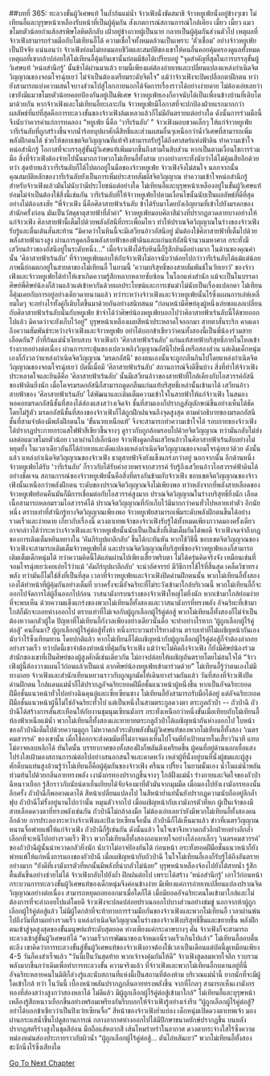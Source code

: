 ##บทที่ 365: ทะลวงขั้นผู้วิเศษแท้
ในถ้ำก้นแม่น้ำ
จ้าวเฟิงนั่งขัดสมาธิ จ้าวหยูเฟ่ยนั่งอยู่ข้างๆเขา
โม่เทียนอี้และบุรุษหน้าเหลืองรับหน้าที่เป็นผู้คุ้มกัน สังเกตการณ์สถานการณ์ใกล้เคียง
เมี้ยว เมี้ยว
แมวขโมยตัวน้อยกำแส้อสรพิษโลหิตลึกลับ เฝ้าอยู่ข้างกายผู้เป็นนาย กลายเป็นผู้คุ้มกันส่วนตัวไป
เหตุผลที่จ้าวเฟิงสามารถร่วมมือกับโม่เทียนอี้ได้ ความเชื่อใจทั้งหมดล้วนเป็นเพราะ ‘ตัวเชื่อม’ อย่างจ้าวหยูเฟ่ยเป็นปัจจัย
แน่นอนว่า
จ้าวเฟิงย่อมไม่ยอมมอบชีวิตและสมบัติของเขาให้คนอื่นคอยคุ้มครองดูแลทั้งหมด
เหตุผลที่เขากล้าปล่อยให้โม่เทียนอี้คุ้มกันเขานั้นย่อมมีข้อได้เปรียบอยู่
“จุดสำคัญที่สุดในการบรรลุขั้นผู้วิเศษแท้ ‘หน่อสำนึกรู้’ นั้นข้าได้ผ่านมาแล้ว ยามนี้เพียงแค่ต้องถ่ายเทและเปลี่ยนแปลงแหล่งกำเนิดจิตวิญญาณของจอมโจรฉุ่ยเยว่ ไม่จำเป็นต้องเตรียมระดับจิตใจ”
แม้ว่าจ้าวเฟิงจะปิดเปลือกตาฝึกตน ทว่ายังสามารถแบ่งความสนใจบางส่วนไปสู่โลกภายนอกได้จัดการเรื่องราวได้อย่างง่ายดาย
ไม่ต้องเอ่ยเลยว่าเขายังมีแมวขโมยตัวน้อยคอยป้องกันอยู่เป็นพิเศษ จ้าวหยูเฟ่ยเองก็อาจนับได้เป็นเพื่อนข้างบ้านที่เติบโตมาด้วยกัน หากจ้าวเฟิงและโม่เทียนอี้ทะเลาะกัน จ้าวหยูเฟ่ยมีโอกาสที่จะปกป้องฝ่ายแรกมากกว่า
ผลลัพธ์ที่แย่ที่สุดคือการทะลวงขั้นของจ้าวเฟิงล้มเหลวแล้วก็ไม่มีอันตรายแต่อย่างใด
ดังนั้นการร่วมมือนี้จึงนับว่าควรค่าแก่การทดลอง
“หยูเฟ่ย นี่คือ ‘วารีเร้นลับ’ ”
จ้าวเฟิงมอบขวดเล็กๆ ให้แก่จ้าวหยูเฟ่ย
วารีเร้นลับที่ถูกสร้างขึ้นจากน้ำร้อยบุปผาศักดิ์สิทธิ์และส่วนผสมอื่นๆเหนือกว่าน้ำวิเศษที่สามารถเพิ่มพลังฝึกตนได้ ช่วยให้ขอบเขตจิตวิญญาณที่แท้จริงสามารถรับรู้ได้ถึงศาสตร์แห่งฟ้าดิน ทำความเข้าใจหน่อสำนึกรู้ โอกาสที่จะบรรลุสู่ขั้นผู้วิเศษแท้เพิ่มมากขึ้นถึงสามในสิบส่วน
หากเป็นตามเงื่อนไขการร่วมมือ สิ่งที่จ้าวเฟิงต้องจ่ายไปนั้นมากกว่าพวกโม่เทียนอี้ทั้งสาม บางอย่างกระทั่งนับว่าได้ไม่คุ้มเสียอีกด้วย
ทว่า
สุดท้ายแล้ววารีเร้นลับก็ได้ไปตกอยู่ในมือของจ้าวหยูเฟ่ย จ้าวเฟิงจึงไม่สนใจ
นอกจากนั้น คุณสมบัติหลักของวารีเร้นลับยังเป็นการเพิ่มประสาทสัมผัสจิตวิญญาณ ทำความเข้าใจหน่อสำนึกรู้ สำหรับจ้าวเฟิงแล้วมันไม่นับว่ามีประโยชน์แต่อย่างใด
โม่เทียนอี้และบุรุษหน้าเหลืองอยู่ในขั้นผู้วิเศษแท้ ย่อมไม่จำเป็นต้องใช้สิ่งนี้เช่นกัน
วารีเร้นลับที่ให้จ้าวหยูเฟ่ยไปตามเงื่อนไขนั้นนับเป็นผลลัพธ์ที่ดีที่สุดอย่างไม่ต้องสงสัย
“พี่จ้าวเฟิง นี่คือศิลาสายฟ้าเร้นลับ ข้าได้รับมาโดยบังเอิญยามที่เข้าไปยังมรดกของสำนักครั้งก่อน มันเป็นวัสดุธาตุสายฟ้าที่ล้ำค่า”
จ้าวหยูเฟ่ยมอบศิลาสีม่วงที่ปรากฏลวดลายบางอย่างให้แก่จ้าวเฟิง
ศิลาสายฟ้านี้เต็มไปด้วยพลังอัสนีที่กระเพื่อมไหว ทำให้ปราณจิตวิญญาณในร่างของจ้าวเฟิงรับรู้และตื่นเต้นสั่นสะท้าน
“มิคาดว่าในหินนี้จะมีเสวียนอ้าวอัสนีอยู่ มันต้องใช้ศิลาสายฟ้าที่เต็มไปด้วยพลังสายฟ้าแรงสูง ผ่านการดูดกลืนพลังสายฟ้าของฟ้าดินและแก่นแท้อัสนีจำนวนมหาศาล กระทั่งมีเสวียนอ้าวของอัสนีอยู่ในระดับหนึ่ง...”
เมื่อจ้าวเฟิงได้รับหินนี้ก็รู้สึกยินดีอย่างมาก
ในด้านของคุณค่านั้น ‘ศิลาสายฟ้าเร้นลับ’ ที่จ้าวหยูเฟ่ยมอบให้กับจ้าวเฟิงไม่อาจนับว่าด้อยไปกว่าวารีเร้นลับได้แม้แต่น้อย
ภาพนี้ย่อมตกอยู่ในสายตาของโม่เทียนอี้
ในยามนี้ ‘ความบริสุทธิ์ของสายสัมพันธ์ในวัยเยาว์’ ของจ้าวเฟิงและจ้าวหยูเฟ่ยได้ทำให้เขาเกิดความรู้สึกหลากหลายซับซ้อน
ในโลกแห่งสำนัก แม้จะเป็นในบรรดาศิษย์พี่ศิษย์น้องก็ล้วนแล้วแต่เข้าหากันด้วยผลประโยชน์และการเข่นฆ่าไม่นับเป็นเรื่องแปลกตา
โม่เทียนอี้คุ้นเคยกับการอยู่อย่างเดียวดายนานแล้ว
ทว่าระหว่างจ้าวเฟิงและจ้าวหยูเฟ่ยนั้นไร้ซึ่งแผนการเล่ห์เหลี่ยมใดๆ จะอย่างไรทั้งคู่ก็เติบโตขึ้นมาด้วยกันอย่างสนิทสนม
“ก่อนหน้ามีศิษย์ลุงผู้หนึ่งเอ่ยขอแลกเปลี่ยนกับศิลาสายฟ้าเร้นลับนั่นกับหยูเฟ่ย ข้าจำได้ว่าศิษย์น้องหยูเฟ่ยบอกไปว่าศิลาสายฟ้าเร้นลับนี้ได้ขายออกไปแล้ว มิคาดว่าจะยังเก็บไว้อยู่”
บุรุษหน้าเหลืองเผยสีหน้าประหลาดใจออกมา สายตาสั่นระริก คาดเดาถึงความสัมพันธ์ระหว่างจ้าวเฟิงและจ้าวหยูเฟ่ย
อย่าได้บอกข้าเชียวว่าคนทั้งสองนี้เป็นพี่น้องร่วมสายเลือดกัน?
ถ้ำที่ก้นแม่น้ำเงียบสงบ
จ้าวเฟิงกำ ‘ศิลาสายฟ้าเร้นลับ’ แก่นแท้สายฟ้าบริสุทธิ์ภายในไหลเข้าร่างกายอย่างต่อเนื่อง ผ่านการกระตุ้นของเปลวเพลิงวิญญาณอัสนีไปหนึ่งหรือสองส่วน
แต่เดิมเด็กหนุ่มเองก็กังวลว่าแหล่งกำเนิดจิตวิญญาณ ‘มรดกอัสนี’ ของตนเองนั้นจะถูกกลืนกินไปโดยแหล่งกำเนิดจิตวิญญาณของจอมโจรฉุ่ยเยว่ บัดนี้เมื่อมี ‘ศิลาสายฟ้าเร้นลับ’ สถานการณ์จึงดีขึ้นบ้าง
สิ่งที่ทำให้จ้าวเฟิงประหลาดใจและยินดีคือ ‘ศิลาสายฟ้าเร้นลับ’ นั้นมีเสวียนอ้าวของสายฟ้าที่ใกล้เคียงกับไอสวรรค์อัสนีของฟ้าดินยิ่งนัก เมื่อโคจรมรดกอัสนีก็สามารถดูดกลืนแก่นแท้บริสุทธิ์เหล่านั้นเข้ามาได้
เสวียนอ้าวสายฟ้าของ ‘ศิลาสายฟ้าเร้นลับ’ ได้พัฒนาและเติมเต็มความเข้าใจในสายฟ้าให้แก่จ้าวเฟิง
ในสมอง
หอคอยมรดกอัสนีชั้นที่สองได้ส่องแสงสว่างเจิดจ้า ชั้นที่สามเองก็ปรากฏสัญลักษณ์ขึ้นอย่างเห็นได้ชัด
โดยไม่รู้ตัว มรดกอัสนีชั้นที่สองของจ้าวเฟิงก็ได้ถูกฝึกฝนจนถึงจุดสูงสุด
ตามคำอธิบายของมรดกอัสนี ชั้นที่สามจำต้องมีพลังฝึกตนใน ‘ขั้นนายเหนือแท้’ จึงจะสามารถทำความเข้าใจได้
รอบกายของจ้าวเฟิงได้ปรากฏประกายกระแสไฟฟ้าสีเขียวขึ้นจางๆ ดูราวกับถูกล้อมรอบไปด้วยจิตวิญญาณ ทว่ามันกลับไม่ส่งผลต่อแมวขโมยตัวน้อย
เวลาผ่านไปเล็กน้อย
จ้าวเฟิงดูดกลืนเสวียนอ้าวในศิลาสายฟ้าเร้นลับอย่างไม่หยุดยั้ง ในเวลาเดียวกันก็ได้ถ่ายเทและดัดแปลงแหล่งกำเนิดจิตวิญญาณของจอมโจรฉุ่ยเยว่ด้วย
ดังนั้นแล้ว แหล่งกำเนิดจิตวิญญาณของจ้าวเฟิง ธาตุสายฟ้าจึงยังแข็งแกร่งกว่าอยู่
นอกจากนั้น อีกด้านหนึ่ง
จ้าวหยูเฟ่ยได้รับ ‘วารีเร้นลับ’ ก็ราวกับได้รับคำอวยพรจากสวรรค์ รับรู้ถึงเสวียนอ้าวไอสวรรค์ฟ้าดินได้อย่างชัดเจน
สถานการณ์ของจ้าวหยูเฟ่ยนั้นคือสิ่งที่ตรงกันข้ามกับจ้าวเฟิง
ขอบเขตจิตวิญญาณของจ้าวเฟิงนั้นเหนือกว่าพลังฝึกตน ระดับของปราณจิตวิญญาณจึงไม่เพียงพอ
ทว่าหลังจากที่พลังสายเลือดของจ้าวหยูเฟ่ยย้อนคืนมันก็มีการเชื่อมต่อกับไอสวรรค์สูงมาก ปราณจิตวิญญาณในร่างบริสุทธิ์ยิ่งนัก เลือดเนื้อสามารถหลอมรวมไอสวรรค์ได้ ปราณจิตวิญญาณที่กักเก็บไว้มีมากกว่าคนทั่วไปหลายเท่าตัว
อีกนัยหนึ่ง ตราบเท่าที่สำนึกรู้ทางจิตวิญญาณเพียงพอ จ้าวหยูเฟ่ยสามารถเพิ่มระดับพลังฝึกตนขึ้นได้อย่างรวดเร็วและง่ายดาย
เกี่ยวกับเรื่องนี้ ดวงตาเทพเจ้าของจ้าวเฟิงรับรู้ได้ทั้งหมดเพียงกวาดมองครั้งเดียว
อาจกล่าวได้ว่าระหว่างจ้าวเฟิงและจ้าวหยูเฟ่ยนั้นนับเป็นเป็นสิ่งที่เติมเต็มกันได้พอดี
จ้าวเฟิงจดจำถึงกฎของการเติมเต็มหยินหยางใน ‘คัมภีร์บุปผาลึกลับ’ ขึ้นได้กะทันหัน
หากใช้วิธีนี้ ขอบเขตจิตวิญญาณของจ้าวเฟิงจะสามารถเติมเต็มจ้าวหยูเฟ่ยได้ และปราณจิตวิญญาณที่บริสุทธิ์ของจ้าวหยูเฟ่ยเองก็สามารถเติมเต็มเด็กหนุ่มได้
ทว่าความคิดนี้ได้แล่นผ่านไปเพียงเสี้ยวพริบตา ไม่ได้ครุ่นคิดจริงจัง เหมือนเช่นที่จอมโจรฉุ่ยเยว่เคยเอ่ยไว้ว่าแม้ 'คัมภีร์บุปผาลึกลับ' จะน่าอัศจรรย์ มีวิธีการใช้ไร้ที่สิ้นสุด เคล็ดวิชาทรงพลัง ทว่ามันก็ไม่ใช่สิ่งที่เป็นที่สุด
เวลาที่จ้าวหยูเฟ่ยและจ้าวเฟิงปิดด่านฝึกตนนั้น พวกโม่เทียนอี้ทั้งสองเองได้ทำหน้าที่ผู้คุ้มกันอย่างเต็มที่
บางครั้งจะมีอัจฉริยะที่ไม่ระวังเข้ามาใกล้บริเวณนี้ พวกโม่เทียนอี้ก็จะออกไปจัดการไล่ผู้อื่นออกไปก่อน
วาสนามังกรบนร่างของจ้าวเฟิงใหญ่โตยิ่งนัก หากเข้ามาใกล้ย่อมง่ายที่จะพบเห็น
ด้วยความแข็งแกร่งของพวกโม่เทียนอี้ทั้งสองและวาสนามังกรที่ทรงพลัง อัจฉริยะที่เข้ามาใกล้ก็มักจะถอยห่างออกไป
ตราบเท่าที่ไม่เจอกับผู้ถูกเลือกผู้ไร้คู่ต่อสู้ พวกโม่เทียนอี้ทั้งสองก็ไม่จำเป็นต้องหวาดกลัวผู้ใด
ปัญหาที่โม่เทียนอี้กังวลเพียงอย่างเดียวนั้นคือ จะทำอย่างไรหาก ‘ผู้ถูกเลือกผู้ไร้คู่ต่อสู้’ คนอื่นมา?
ผู้ถูกเลือกผู้ไร้คู่ต่อสู้ทั้งห้า หนึ่งกระบวนท่าไร้ทางต้าน ตราบเท่าที่ไม่เผชิญหน้ากันเองนับว่าไร้ซึ่งเทียมทาน
โดยปกติแล้ว หากโม่เทียนอี้ได้เผชิญหน้ากับผู้ถูกเลือกผู้ไร้คู่ต่อสู้ก็จำต้องล่าถอยอย่างรวดเร็ว
ทว่าบัดนี้เขาจำต้องทำหน้าที่คุ้มกันจ้าวเฟิง
แม้ว่าจะไม่คิดถึงจ้าวเฟิง ก็ยังมีศิษย์น้องร่วมสำนักของเขาที่เป็นศิษย์ของผู้สูงศักดิ์เช่นเดียวกัน ไม่อาจปล่อยให้เผชิญอันตรายโดยไม่สนใจได้
“จ้าวเฟิงผู้นี้ต้องวางแผนไว้ก่อนแล้วเป็นแน่ ลากศิษย์น้องหยูเฟ่ยเข้ามาร่วมด้วย”
โม่เทียนอี้รู้ว่าตนเองไม่มีทางถอย
จ้าวเฟิงและสำนักเทียนหยวนราวกับถูกผูกมัดให้เดินทางร่วมกันแล้ว
วันที่สองที่จ้าวเฟิงปิดด่านฝึกตน ใกล้แดนแม่น้ำก็ได้ปรากฏอัจฉริยะยอดฝีมือชั้นแนวหน้าผู้หนึ่งขึ้น
หากเป็นอัจฉริยะยอดฝีมือชั้นแนวหน้าทั่วไปอย่างฉินคุนอู๋และเซี่ยเซียนชาง โม่เทียนอี้ยังสามารถรับมือได้อยู่
แต่อัจฉริยะยอดฝีมือชั้นแนวหน้าผู้นี้ไม่ใช่อัจฉริยะทั่วไป แต่เป็นหนึ่งในสามตระกูลดวงตา ตระกูลถัวป๋า -- ถัวป๋าฉี
ถัวป๋าฉีได้สร้างการสั่นสะเทือนให้กับงานชุมนุมเซียนมังกร กระทั่งเหนือกว่าหนึ่งขั้นเมื่อเทียบกับโม่เทียนอี้
ท้องฟ้าเหนือแม้น้ำ พวกโม่เทียนอี้ทั้งสองและทายาทตระกลูถัวป๋าได้เผชิญหน้ากันห่างออกไป
ใบหน้าของถัวป๋าฉีเต็มไปด้วยความดูถูก ไม่หวาดกลัวระดับพลังขั้นผู้วิเศษแท้ของพวกโม่เทียนอี้ทั้งสอง
‘เนตรคมสวรรค์’ ของเขานั้น เมื่อใช้ออกจะส่งคมมีดที่ไม่อาจมองเห็นไปโจมตียังเป้าหมายในเสี้ยววินาที แทบไม่อาจหลบหลีกได้
ทันใดนั้น บรรยากาศของทั้งสองฝั่งก็พลันตึงเครียดขึ้น
ผู้คนที่อยู่ด้านนอกเยื่อแสงโปร่งใสเฝ้ามองสถานการณ์ต่อไปอย่างสนอกสนใจและคาดหวัง
เหล่าผู้ที่นั่งอยู่บนที่นั่งผู้ชมและผู้สูงศักดิ์บนแท่นสูงล้วนรู้ว่าโม่เทียนอี้คือผู้คุ้มกันของจ้าวเฟิง
ครืนน เปรี้ยง
ในยามนั้นเอง น้ำในแม่น้ำพลันท่วมท้นไปด้วยกลิ่นอายทรงพลัง เงามังกรทองปรากฏขึ้นจางๆ ใกล้ฝั่งแม่น้ำ
ร่างกายและจิตใจของถัวป๋าฉีหนาวเยือก รู้สึกราวกับนัยน์ตาเย็นเยียบได้จับจ้องมาที่ตัวมันจากมุมมืด
เมื่อมองไปยังเงามังกรทองนั้นอีกครั้ง ถัวป๋าฉีก็พอคาดเดาได้ สีหน้าเปลี่ยนแปลงไป ในสีหน้าย่ำแย่นั้นยังปรากฏความนับถืออยู่ลึกล้ำ
ฟุบ
ถัวป๋าฉีไม่รั้งอยู่นานไปกว่านั้น หมุนตัวจากไป
เมื่อเผชิญหน้ากับเงามังกรตัวที่หก ผู้เป็นเจ้าของมีสายเลือดดวงตาที่ทรงพลังเช่นกัน ถัวป๋าฉีไม่กล้าลงมือ ไม่ต้องเอ่ยเลยว่ายังมีพวกโม่เทียนอี้ทั้งสองคนอีกด้วย
การประลองระหว่างจ้าวเฟิงและปิงเว่ยเซียนจื่อนั้น ถัวป๋าฉีก็ได้เห็นมาแล้ว
ข่าวที่เนตรวิญญาณหนานจื่อพ่ายแพ้ให้แก่จ้าวเฟิง ถัวป๋าฉีก็รู้เช่นกัน
ดังนั้นแล้ว ในใจเขาจึงหวาดกลัวอีกฝ่ายอย่างลึกล้ำ เลือกที่จะหนีไปอย่างรวดเร็ว
ฟิ้วว
พวกโม่เทียนอี้ทั้งสองถอนหายใจอย่างโล่งอกเล็กๆ
‘เนตรคมสวรรค์’ ของถัวป๋าฉีผู้นั้นน่าหวาดกลัวยิ่งนัก นับว่าไม่อาจป้องกันได้
ก่อนหน้า กระทั่งยอดฝีมือชั้นแนวหน้าก็ยังพ่ายแพ้ให้แก่หนึ่งการมองของถัวป๋าฉี
เมื่อเผชิญหน้ากับถัวป๋าฉี ในใจโม่เทียนอี้เองก็รับรู้ได้ถึงอันตรายอย่างมาก
“ยังดีที่เงามังกรตัวที่หกนั้นมีพลังที่น่ากลัวไม่น้อย”
บุรุษหน้าเหลืองจ้องไปยังใต้สายน้ำ รู้สึกตื้นตันขึ้นอย่างช่วยไม่ได้
จ้าวเฟิงกลับไปยังถ้ำ ฝึกฝนต่อไป
เพราะได้สร้าง ‘หน่อสำนึกรู้’ เอาไว้ก่อนหน้า กระบวนการทะลวงขั้นผู้วิเศษแท้ของเด็กหนุ่มจึงค่อนข้างง่าย มีเพียงแค่การถ่ายเทเปลี่ยนแปลงปราณจิตวิญญาณอย่างต่อเนื่อง สามารถหยุดถอยออกมาเมื่อใดก็ได้
เมื่อมียอดอัจฉริยะคนใดเข้ามาใกล้และไม่ต้องการที่จะล่าถอยไปแต่โดยดี จ้าวเฟิงจะปลดปล่อยปราณออกไปบางส่วนอย่างข่มขู่
นอกจากห้าผู้ถูกเลือกผู้ไร้คู่ต่อสู้แล้ว ไม่มีผู้ใดกล้าที่จะท้าทายการร่วมมือกันของจ้าวเฟิงและพวกโม่เทียนอี้
เวลาผ่านพ้นไปถึงวันที่สามอย่างรวดเร็ว
แหล่งกำเนิดจิตวิญญาณในร่างของจ้าวเฟิงบริสุทธิ์ขึ้นและขยายขึ้น พลังฝึกตนเข้าสู่จุดสูงสุดของขั้นมนุษย์แท้ระดับสุดยอด
ห่างเพียงแค่กระดาษบางๆ คั่น จ้าวเฟิงก็จะสามารถทะลวงเข้าสู่ขั้นผู้วิเศษแท้ได้
“ความเร็วการพัฒนาของเจ้าหมอนี่รวดเร็วเกินไปแล้ว”
โม่เทียนอี้ลอบตื่นตะลึง
เขาคิดว่าการทะลวงขั้นสู่ขั้นผู้วิเศษแท้ของจ้าวเฟิงอาจต้องใช้เวลาเป็นเดือนแต่บัดนี้ดูเหมือนเพียง 4-5 วันก็คงสำเร็จแล้ว
“วันนี้เป็นวันสุดท้าย พวกเจ้าจงคุ้มกันให้ดี”
จ้าวเฟิงสูดลมหายใจลึก รวบรวมพลังมากขึ้นกว่าเดิมเพื่อทำการทะลวงขั้น
ความจริงแล้ว
ที่จ้าวเฟิงและพวกโม่เทียนอี้กบดานอยู่ที่นี่ อัจฉริยะหลายคนในมิติก็ล่วงรู้และนับสถานที่แห่งนี้เป็นสถานที่ต้องห้าม
บริเวณแม่น้ำนี้ ยากนักที่จะมีผู้ใดเข้าใกล้
ทว่า
ในวันนี้ เบื้องหน้าพลันปรากฏกลิ่นอายทรงพลังขึ้น จากที่ไกลๆ สามารถเห็นเงามังกรทองที่ส่องสว่างสูงกว่าสองหลาได้
ไม่ดีแล้ว มีผู้ถูกเลือกผู้ไร้คู่ต่อสู้เข้ามาใกล้”
โม่เทียนอี้และบุรุษหน้าเหลืองรู้สึกหนาวเยือกขึ้นอย่างพร้อมเพรียงกันรีบบอกให้จ้าวเฟิงรู้อย่างเร่งรีบ
“ผู้ถูกเลือกผู้ไร้คู่ต่อสู้? อย่าได้บอกข้าเชียวว่าเป็นปิงเว่ยเซียนจื่อ”
สีหน้าของจ้าวเฟิงย่ำแย่ลง
เด็กหนุ่มเปิดดวงตาเทพเจ้า มองผ่านกระแสน้ำขึ้นไปดูสถานการณ์
กลางอากาศห่างออกไปได้มีปักษาขนาดยักษ์ปรากฏขึ้น บนหลังปรากฏสตรีร่างสูงในชุดสีอ่อน มือถือแส้หลากสี เส้นไหมร่ายรำในอากาศ ดวงตากระจ่างใสไร้ซึ่งความหม่องหม่นส่องประกายราวกับผิวน้ำ
“ผู้ถูกเลือกผู้ไร้คู่ต่อสู้... ตันไถ่หลันเยว่”
พวกโม่เทียนอี้ทั้งสองชะงักนิ่งไร้ซึ่งเสียงใด


[Go To Next Chapter]( ./145.md)